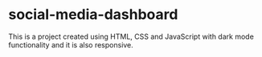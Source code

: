 # social-media-dashboard
This is a project created using HTML, CSS and JavaScript with dark mode functionality and it is also responsive.

